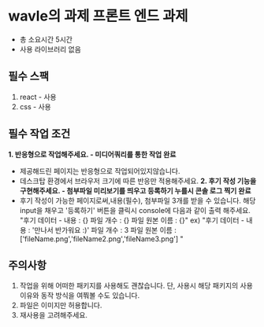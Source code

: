 # wavle의 과제 프론트 엔드 과제

 - 총 소요시간 5시간
 - 사용 라이브러리 없음

## 필수 스팩
1. react - 사용
2. css - 사용


## 필수 작업 조건
**1. 반응형으로 작업해주세요. - 미디어쿼리를 통한 작업 완료**
 - 제공해드린 페이지는 반응형으로 작업되어있지않습니다.
 - 데스크탑 환경에서 브라우저 크기에 따른 반응만 적용해주세요.
**2. 후기 작성 기능을 구현해주세요. - 첨부파일 미리보기를 띄우고 등록하기 누를시 콘솔 로그 찍기 완료**
 - 후기 작성이 가능한 페이지로써,내용(필수), 첨부파일 3개를 받을 수 있습니다. 해당 input을 채우고 '등록하기' 버튼을 클릭시
 console에 다음과 같이 출력 해주세요. "후기 데이터 - 내용 : {} 파일 개수 : {} 파일 원본 이름 : {}"
 ex) "후기 데이터 - 내용 : '만나서 반가워요 :)' 파일 개수 : 3 파일 원본 이름 : ['fileName.png','fileName2.png','fileName3.png'] "

## 주의사항
1. 작업을 위해 어떠한 패키지를 사용해도 괜찮습니다. 단, 사용시 해당 패키지의 사용 이유와 동작 방식을 여쭤볼 수도 있습니다.
2. 파일은 이미지만 허용합니다.
3. 재사용을 고려해주세요.
